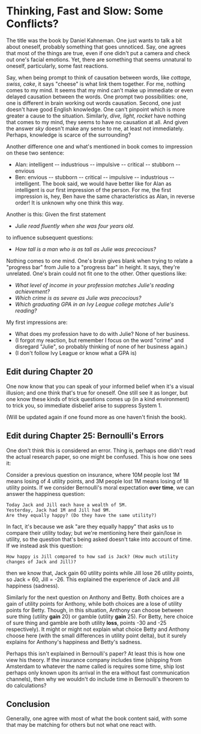 # Thinking, Fast and Slow: Some Conflicts?

The title was the book by Daniel Kahneman. One just wants to talk a bit about oneself, probably something that goes unnoticed. Say, one agrees that most of the things are true, even if one didn't put a camera and check out one's facial emotions. Yet, there are something that seems unnatural to oneself, particularly, some fast reactions. 

Say, when being prompt to think of causation between words, like _cottage, swiss, cake_, it says "cheese" is what link them together. For me, nothing comes to my mind. It seems that my mind can't make up immediate or even delayed causation between the words. 
One prompt two possibilities: one, one is different in brain working out words causation. Second, one just doesn't have good English knowledge. One can't pinpoint which is more greater a cause to the situation. 
Similarly, _dive, light, rocket_ have nothing that comes to my mind, they seems to have no causation at all. And given the answer _sky_ doesn't make any sense to me, at least not immediately. 
Perhaps, knowledge is scarce of the surrounding? 

Another difference one and what's mentioned in book comes to impression on these two sentence: 
- Alan: intelligent -- industrious -- impulsive -- critical -- stubborn -- envious
- Ben: envious -- stubborn -- critical -- impulsive -- industrious -- intelligent.
The book said, we would have better like for Alan as intelligent is our first impression of the person. For me, the first impression is, hey, Ben have the same characteristics as Alan, in reverse order! It is unknown why one think this way. 

Another is this: Given the first statement
- _Julie read fluently when she was four years old._

to influence subsequent questions: 
- _How tall is a man who is as tall as Julie was precocious?_

Nothing comes to one mind. One's brain gives blank when trying to relate a "progress bar" from Julie to a "progress bar" in height. It says, they're unrelated. 
One's brain could not fit one to the other. 
Other questions like: 
- _What level of income in your profession matches Julie's reading achievement?_
- _Which crime is as severe as Julie was precocious?_
- _Which graduating GPA in an Ivy League college matches Julie's reading?_

My first impressions are: 
- What does my profession have to do with Julie? None of her business. 
- (I forgot my reaction, but remember I focus on the word "crime" and disregard "Julie", so probably thinking of none of her business again.)
- (I don't follow Ivy League or know what a GPA is)

## Edit during Chapter 20
One now know that you can speak of your informed belief when it's a visual illusion; and one think that's true for oneself. One still see it as longer, but one know these kinds of trick questions comes up (in a kind environment) to trick you, so immediate disbelief arise to suppress System 1. 

(Will be updated again if one found more as one haven't finish the book). 

## Edit during Chapter 25: Bernoulli's Errors
One don't think this is considered an error. Thing is, perhaps one didn't read the actual research paper, so one might be confused. This is how one sees it: 

Consider a previous question on insurance, where 10M people lost 1M means losing of 4 utility points, and 3M people lost 1M means losing of 18 utility points. If we consider Bernoulli's moral expectation **over time**, we can answer the happiness question: 

```
Today Jack and Jill each have a wealth of 5M. 
Yesterday, Jack had 1M and Jill had 9M. 
Are they equally happy? (Do they have the same utility?)
```

In fact, it's because we ask "are they equally happy" that asks us to compare their utility today; but we're mentioning here their gain/lose in utility, so the question that's being asked doesn't take into account of time. If we instead ask this question: 

```
How happy is Jill compared to how sad is Jack? (How much utility changes of Jack and Jill)? 
```

then we know that, Jack gain 60 utility points while Jill lose 26 utility points, so Jack = 60, Jill = -26. This explained the experience of Jack and Jill happiness (sadness). 

Similarly for the next question on Anthony and Betty. Both choices are a gain of utility points for Anthony, while both choices are a lose of utility points for Betty. 
Though, in this situation, Anthony can choose between sure thing (utility **gain** 20) or gamble (utility **gain** 25). For Betty, here choice of sure thing and gamble are both utility **loss**, points -30 and -25 respectively). It might or might not explain what choice Betty and Anthony choose here (with the small differences in utility point delta), but it surely explains for Anthony's happiness and Betty's sadness. 

Perhaps this isn't explained in Bernoulli's paper? At least this is how one view his theory. If the insurance company includes time (shipping from Amsterdam to whatever the name called is requires some time, ship lost perhaps only known upon its arrival in the era without fast communication channels), then why we wouldn't do include time in Bernoulli's theorem to do calculations? 

## Conclusion
Generally, one agree with most of what the book content said, with some that may be matching for others but not what one react with. 
